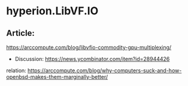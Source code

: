 # hyperion.LibVF.IO
## Article:  
https://arccompute.com/blog/libvfio-commodity-gpu-multiplexing/
- Discussion: https://news.ycombinator.com/item?id=28944426

relation: https://arccompute.com/blog/why-computers-suck-and-how-openbsd-makes-them-marginally-better/
